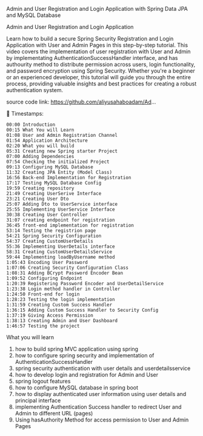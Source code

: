 Admin and User Registration and Login Application with Spring Data JPA and MySQL Database

Admin and User Registration and Login Application

Learn how to build a secure Spring Security Registration and Login Application with User and Admin Pages in this step-by-step tutorial. This video covers the implementation of user registration with User and Admin by implementating AuthenticationSuccessHandler interface, and has authourity method to distribute permission across users, login functionality, and password encryption using Spring Security. Whether you're a beginner or an experienced developer, this tutorial will guide you through the entire process, providing valuable insights and best practices for creating a robust authentication system.

source code link: https://github.com/aliyusahaboadam/Ad...

🚀 Timestamps:

    00:00 Introduction
    00:15 What You will Learn
    01:08 User and Admin Registration Channel
    01:54 Application Architecture
    02:20 What you will build 
    05:31 Creating new Spring starter Project 
    07:00 Adding Dependencies 
    07:54 Checking the initialized Project
    09:13 Configuring MySQL Database
    11:32 Creating JPA Entity (Model Class) 
    16:56 Back-end Implementation for Registration
    17:17 Testing MySQL Database Config
    19:59 Creating repository 
    21:49 Creating UserSerive Interface
    23:21 Creating User Dto
    25:07 Adding Dto to UserService interface 
    25:55 Implementing UserService Interface 
    30:38 Creating User Controller 
    31:07 creating endpoint for registration 
    36:45 front-end implementation for registration  
    53:14 Testing the registrion page 
    54:21 Spring Security Configuration 
    54:37 Creating CustomUserDetails  
    55:36 Implementing UserDetails interface
    58:31 Creating CustomUserDetailsService 
    59:44 Implementing loadByUsername method
    1:05:43 Encoding User Password
    1:07:06 Creating Security Configuration Class 
    1:08:31 Adding BCrypt Password Encoder Bean 
    1:09:52 Configuring Endpoint
    1:20:39 Registering Password Encoder and UserDetailService  
    1:23:38 Login method handler in Controller 
    1:24:50 Front-end for login 
    1:28:23 Testing the login implementation 
    1:31:59 Creating Custom Success Handler  
    1:36:15 Adding Custom Success Handler to Security Config
    1:37:19 Giving Access Permission
    1:38:13 Creating Admin and User Dashboard
    1:46:57 Testing the project

What you will learn 
1. how to build spring MVC application using spring
2. how to configure spring security and implementation of AuthenticationSuccessHandler
3. spring security authentication with user details and userdetailsservice
4. how to develop login and registration for Admin and User
5. spring logout features
6. how to configure MySQL database in spring boot
7. how to display authenticated user information using user details and principal interface
8. implementing Authentication Success handler to redirect User and Admin to different URL (pages)
9. Using hasAuthority Method for access permission to User and Admin Pages

